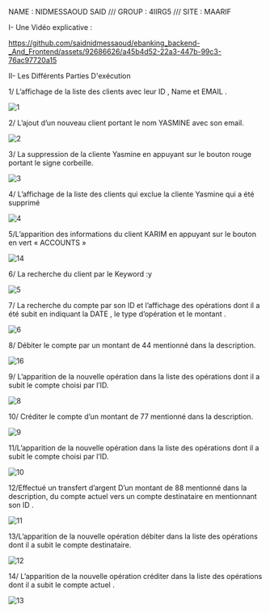 NAME : NIDMESSAOUD SAID   ///   GROUP : 4IIRG5    ///   SITE : MAARIF


I- Une Vidéo explicative :


https://github.com/saidnidmessaoud/ebanking_backend-_And_Frontend/assets/92686626/a45b4d52-22a3-447b-99c3-76ac97720a15


II- Les Différents Parties D'exécution 


1/ L’affichage de la liste des clients avec leur ID , Name et EMAIL .

![1](https://github.com/saidnidmessaoud/ebanking_backend-_And_Frontend/assets/92686626/0f4b0a2e-eed8-4632-8efb-0054569687ec)

2/ L’ajout d’un nouveau client portant le nom YASMINE avec son email.

![2](https://github.com/saidnidmessaoud/ebanking_backend-_And_Frontend/assets/92686626/00e3cfff-ae0d-4a6d-9ec7-127945a6722b)

3/ La suppression de la cliente Yasmine en appuyant sur le bouton rouge portant le signe corbeille.

![3](https://github.com/saidnidmessaoud/ebanking_backend-_And_Frontend/assets/92686626/6ab9ae20-594f-4af1-a045-3ea3d84fbd78)

4/ L’affichage de la liste des clients qui exclue la cliente Yasmine qui a été supprimé

![4](https://github.com/saidnidmessaoud/ebanking_backend-_And_Frontend/assets/92686626/c9113a53-2025-4ac5-8a3d-eae694b727ac)

5/L’apparition des informations du client KARIM  en appuyant sur le bouton en vert « ACCOUNTS »

![14](https://github.com/saidnidmessaoud/ebanking_backend-_And_Frontend/assets/92686626/645a2e9c-cab3-41a3-b989-4a04c806842d)

6/ La recherche du client par le Keyword :y

![5](https://github.com/saidnidmessaoud/ebanking_backend-_And_Frontend/assets/92686626/da20d5b0-a69f-4174-8ead-14d808edc326)

7/ La recherche du compte par son ID et l’affichage des opérations dont il a été subit en indiquant la DATE , le type d’opération et le montant .

![6](https://github.com/saidnidmessaoud/ebanking_backend-_And_Frontend/assets/92686626/a29961bc-0b3e-4f2e-8deb-91d693fca0e1)

8/ Débiter le compte par un montant de 44 mentionné dans la description.

![16](https://github.com/saidnidmessaoud/ebanking_backend-_And_Frontend/assets/92686626/a97ae4a3-001e-4db4-95ee-d184e790b653)

9/ L’apparition de la nouvelle opération dans la liste des opérations dont il a subit le compte choisi par l’ID.

![8](https://github.com/saidnidmessaoud/ebanking_backend-_And_Frontend/assets/92686626/365ca7b9-69ce-4924-a2c8-a4bbafbb1f63)

10/ Créditer le compte d’un montant de 77 mentionné dans la description.

![9](https://github.com/saidnidmessaoud/ebanking_backend-_And_Frontend/assets/92686626/c6d76154-d4ad-4cc3-8100-02d6defe368e)

11/L’apparition de la nouvelle opération dans la liste des opérations dont il a subit le compte choisi par l’ID.

![10](https://github.com/saidnidmessaoud/ebanking_backend-_And_Frontend/assets/92686626/f65da60d-042d-41b3-b624-3f7c7a163bd5)

12/Effectué un transfert d’argent D’un montant de 88 mentionné dans la description, du compte actuel vers un compte destinataire en mentionnant son ID .

![11](https://github.com/saidnidmessaoud/ebanking_backend-_And_Frontend/assets/92686626/f67c1636-ab48-4e96-98cb-8cc73238dca9)

13/L’apparition de la nouvelle opération débiter dans la liste des opérations dont il a subit le compte destinataire.

![12](https://github.com/saidnidmessaoud/ebanking_backend-_And_Frontend/assets/92686626/c5707d87-3ad1-4ba0-91cb-fa4371b9c927)

14/ L’apparition de la nouvelle opération créditer dans la liste des opérations dont il a subit le compte actuel .

![13](https://github.com/saidnidmessaoud/ebanking_backend-_And_Frontend/assets/92686626/96a693ee-04ff-4397-a103-835005c4f0fb)




